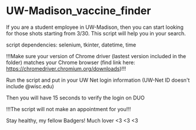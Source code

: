 # UW-Madison_vaccine_finder
If you are a student employee in UW-Madison, then you can start looking for those shots starting from 3/30. This script will help you in your search.

script dependencies: selenium, tkinter, datetime, time

!!!Make sure your version of Chrome driver (lastest version included in the folder) matches your Chrome browser (find link here: https://chromedriver.chromium.org/downloads)!!!

Run the script and put in your UW Net login information (UW-Net ID doesn't include @wisc.edu)

Then you will have 15 seconds to verify the login on DUO

!!!The script will not make an appointment for you!!!

Stay healthy, my fellow Badgers! Much lover <3 <3 <3
